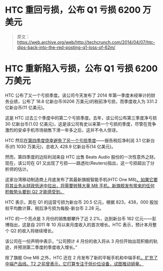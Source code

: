 # HTC 重回亏损，公布 Q1 亏损 6200 万美元 

> 原文：<https://web.archive.org/web/http://techcrunch.com/2014/04/07/htc-dips-back-into-the-red-posting-q1-loss-of-62m/>

# HTC 重新陷入亏损，公布 Q1 亏损 6200 万美元

HTC 公布了又一个亏损季度。该公司今天发布了 2014 年第一季度未经审计的财务业绩，公布了 18.8 亿新台币(6206 万美元)的税前净亏损，而季度收入为 331.2 亿新台币(11 亿美元)。

这是 HTC 过去三个季度中的第二个亏损季度。去年，该公司公布第三季度净亏损 30 亿新台币(1.02 亿美元)，这是该公司有史以来第一个亏损的季度，尽管在竞争激烈的安卓手机市场销售下滑一年多之后，这并不令人惊讶。

HTC 然后[在第四季度侥幸避免了另一个亏损季度](https://web.archive.org/web/20230129234312/https://techcrunch.com/2014/01/06/htc-q4-13/)——报告税后净利润 3.1 亿新台币(约 1030 万美元)，总收入 428.9 亿新台币(14 亿美元)。

然而，第四季度的边际利润来自 HTC 出售 Beats Audio 股份的一次性意外之财。现在，该公司在 Q1 又出现了亏损——路透社(Reuters)指出，这一亏损超出了分析师的估计。

这家台湾移动制造商上月底发布了其最新旗舰智能手机(HTC One M8[)，如果它要将其业务从财政低迷中拉出，将需要转移大量 M8 手机。新旗舰发布带来的任何积极势头要到 Q2 才能感受到。](https://web.archive.org/web/20230129234312/https://techcrunch.com/2014/03/25/htc-one-m8-specs-availability/)

HTC 表示，其在 Q1 的运营亏损为新台币 20.5 亿元，根据 823，438，000 股加权平均数计算，税后净亏损为每股-新台币 2.28 元。

HTC 的一个亮点是 3 月份的销售额攀升了近 2.2%，达到新台币 162 亿元——彭博指出，这是自 2011 年 10 月以来月度收入的首次增长。HTC 表示，预计本月整个 Q2 的收入将继续增长。

该公司在一份声明中表示，“公司预计 4 月份的收入将从 3 月份开始出现积极的轨迹，并预测第二季度的季度收入增长。”

除了旗舰 One M8 之外，HTC 还在 2 月发布了新的平板手机和中端手机[，扩充了中端产品线。T2 之前曾表示，它打算专注于低价位设备，试图推动销量。](https://web.archive.org/web/20230129234312/https://techcrunch.com/2014/02/24/dont-forget-about-htc/)